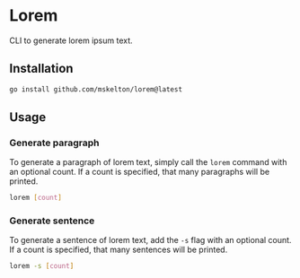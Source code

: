 # Lorem


CLI to generate lorem ipsum text.

## Installation

```bash
go install github.com/mskelton/lorem@latest
```

## Usage

### Generate paragraph

To generate a paragraph of lorem text, simply call the `lorem` command with an
optional count. If a count is specified, that many paragraphs will be printed.

```bash
lorem [count]
```

### Generate sentence

To generate a sentence of lorem text, add the `-s` flag with an optional count.
If a count is specified, that many sentences will be printed.

```bash
lorem -s [count]
```

